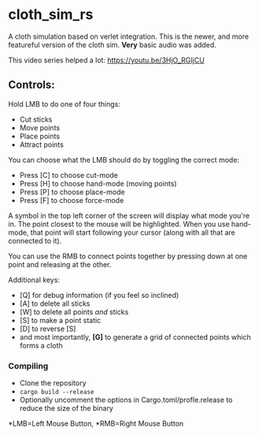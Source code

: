 # cloth_sim_rs
A cloth simulation based on verlet integration.
This is the newer, and more featureful version of the cloth sim.
**Very** basic audio was added.

This video series helped a lot:
https://youtu.be/3HjO_RGIjCU

## Controls:

Hold LMB to do one of four things:
* Cut sticks
* Move points
* Place points
* Attract points

You can choose what the LMB should do by toggling the correct mode:
* Press [C] to choose cut-mode
* Press [H] to choose hand-mode (moving points)
* Press [P] to choose place-mode
* Press [F] to choose force-mode

A symbol in the top left corner of the screen will display what mode you're in.
The point closest to the mouse will be highlighted.
When you use hand-mode, that point will start following your cursor (along with all that are connected to it).

You can use the RMB to connect points together
by pressing down at one point and releasing at the other.

Additional keys:
* [Q] for debug information (if you feel so inclined)
* [A] to delete all sticks
* [W] to delete all points _and_ sticks
* [S] to make a point static
* [D] to reverse [S]
* and most importantly, **[G]** to generate a grid of connected points which forms a cloth

### Compiling
* Clone the repository
* `cargo build --release`
* Optionally uncomment the options in Cargo.toml/profle.release to reduce the size of the binary

*LMB=Left Mouse Button,
*RMB=Right Mouse Button